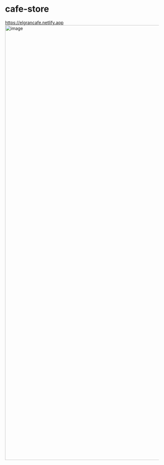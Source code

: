 # cafe-store

https://elgrancafe.netlify.app
<img width="1423" alt="image" src="https://github.com/dannybaque/cafe-store/assets/42458038/462d336a-b515-4919-bfb9-ff0f35e2e9a0">
